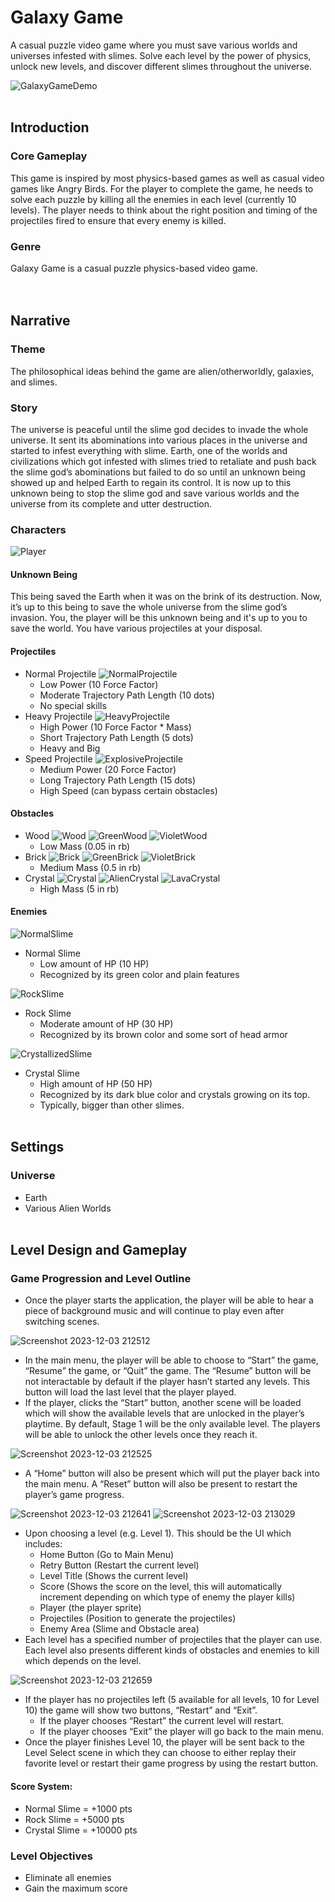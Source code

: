 # Galaxy Game
A casual puzzle video game where you must save various worlds and universes infested with slimes. Solve each level by the power of physics, unlock new levels, and discover different slimes throughout the universe.  

![GalaxyGameDemo](https://github.com/franzdar/GalaxyGame-Project/assets/152060348/b56b326c-9023-4dcb-af93-4f586de7539f)
<br></br>

## Introduction
### Core Gameplay
This game is inspired by most physics-based games as well as casual video games like Angry Birds. For the player to complete the game, he needs to solve each puzzle by killing all the enemies in each level (currently 10 levels). The player needs to think about the right position and timing of the projectiles fired to ensure that every enemy is killed.  
### Genre
Galaxy Game is a casual puzzle physics-based video game.  
<br></br>

## Narrative
### Theme
The philosophical ideas behind the game are alien/otherworldly, galaxies, and slimes.
### Story
The universe is peaceful until the slime god decides to invade the whole universe. It sent its abominations into various places in the universe and started to infest everything with slime. Earth, one of the worlds and civilizations which got infested with slimes tried to retaliate and push back the slime god’s abominations but failed to do so until an unknown being showed up and helped Earth to regain its control. It is now up to this unknown being to stop the slime god and save various worlds and the universe from its complete and utter destruction. 
### Characters
![Player](https://github.com/franzdar/GalaxyGame-Project/assets/152060348/c4a82b77-1430-421c-9c29-525ca894fd34)
#### Unknown Being 
This being saved the Earth when it was on the brink of its destruction. Now, it’s up to this being to save the whole universe from the slime god’s invasion. You, the player will be this unknown being and it's up to you to save the world. You have various projectiles at your disposal.
#### Projectiles

- Normal Projectile ![NormalProjectile](https://github.com/franzdar/GalaxyGame-Project/assets/152060348/9d8be2ba-9781-41ea-b0d4-7f5f73c82218)
  - Low Power (10 Force Factor)
  - Moderate Trajectory Path Length (10 dots)
  - No special skills
- Heavy Projectile ![HeavyProjectile](https://github.com/franzdar/GalaxyGame-Project/assets/152060348/e42dec6b-d85f-4848-a7bc-29f6e61720f1)
  - High Power (10 Force Factor * Mass)
  - Short Trajectory Path Length (5 dots)
  - Heavy and Big
- Speed Projectile ![ExplosiveProjectile](https://github.com/franzdar/GalaxyGame-Project/assets/152060348/e12b2989-7320-4f34-8237-921089399eec)
  - Medium Power (20 Force Factor)
  - Long Trajectory Path Length (15 dots)
  - High Speed (can bypass certain obstacles)
#### Obstacles
- Wood  ![Wood](https://github.com/franzdar/GalaxyGame-Project/assets/152060348/4539e4cf-0cde-418c-a118-7199932e10f5)
        ![GreenWood](https://github.com/franzdar/GalaxyGame-Project/assets/152060348/99f108ac-49a1-47b9-9a96-2ee57561de18)
        ![VioletWood](https://github.com/franzdar/GalaxyGame-Project/assets/152060348/d853b366-8022-44a1-a1f1-6b1bb4bbcd66)
  - Low Mass (0.05 in rb)
- Brick ![Brick](https://github.com/franzdar/GalaxyGame-Project/assets/152060348/9d579e67-4cb4-4fac-8cba-9a616f772c25)
        ![GreenBrick](https://github.com/franzdar/GalaxyGame-Project/assets/152060348/dcb0c83d-1c4e-405c-b6f7-3ea5efa7ae58)
        ![VioletBrick](https://github.com/franzdar/GalaxyGame-Project/assets/152060348/25944f2c-752d-4428-8c29-01a620a39ada)
  - Medium Mass (0.5 in rb)
- Crystal ![Crystal](https://github.com/franzdar/GalaxyGame-Project/assets/152060348/23bfb349-f4b1-496f-ad28-f3c099f3a854)
          ![AlienCrystal](https://github.com/franzdar/GalaxyGame-Project/assets/152060348/713b2959-9ac0-401a-9c76-dae3abce7734)
          ![LavaCrystal](https://github.com/franzdar/GalaxyGame-Project/assets/152060348/7cac9a15-a70a-47ec-86a2-8bd1faaca819)
  - High Mass (5 in rb)
#### Enemies
![NormalSlime](https://github.com/franzdar/GalaxyGame-Project/assets/152060348/42a58f27-062d-4b8e-a1ed-29c312d53549)
- Normal Slime  
  - Low amount of HP (10 HP) 
  - Recognized by its green color and plain features

![RockSlime](https://github.com/franzdar/GalaxyGame-Project/assets/152060348/90a1f8ab-085b-4f3c-a208-41d1be10408d)
- Rock Slime 
  - Moderate amount of HP (30 HP)
  - Recognized by its brown color and some sort of head armor

![CrystallizedSlime](https://github.com/franzdar/GalaxyGame-Project/assets/152060348/32971b26-570c-4b26-b151-0e04c9fb1f83)
- Crystal Slime 
  - High amount of HP (50 HP)
  - Recognized by its dark blue color and crystals growing on its top.
  - Typically, bigger than other slimes.
<br></br>

## Settings
### Universe
- Earth
- Various Alien Worlds
<br></br>

## Level Design and Gameplay
### Game Progression and Level Outline
- Once the player starts the application, the player will be able to hear a piece of background music and will continue to play even after switching scenes.  

![Screenshot 2023-12-03 212512](https://github.com/franzdar/GalaxyGame-Project/assets/152060348/85c87bc3-c71b-4d43-a6b6-94e94a95b080)
- In the main menu, the player will be able to choose to “Start” the game, “Resume” the game, or “Quit” the game. The “Resume” button will be not interactable by default if the player hasn’t started any levels. This button will load the last level that the player played.
- If the player, clicks the “Start” button, another scene will be loaded which will show the available levels that are unlocked in the player’s playtime. By default, Stage 1 will be the only available level. The players will be able to unlock the other levels once they reach it.  

![Screenshot 2023-12-03 212525](https://github.com/franzdar/GalaxyGame-Project/assets/152060348/f1f4d63e-fa62-4e19-b001-52147c2c94fa)
- A “Home” button will also be present which will put the player back into the main menu. A “Reset” button will also be present to restart the player’s game progress.

![Screenshot 2023-12-03 212641](https://github.com/franzdar/GalaxyGame-Project/assets/152060348/1369c893-28ee-49f6-bad4-d1b2eb50d418)
![Screenshot 2023-12-03 213029](https://github.com/franzdar/GalaxyGame-Project/assets/152060348/cd3cd300-621b-4763-945c-f5d23964c533)
- Upon choosing a level (e.g. Level 1). This should be the UI which includes:
  - Home Button (Go to Main Menu)
  - Retry Button (Restart the current level)
  - Level Title (Shows the current level)
  - Score (Shows the score on the level, this will automatically increment depending on which type of enemy the player kills)
  - Player (the player sprite)
  - Projectiles (Position to generate the projectiles)
  - Enemy Area (Slime and Obstacle area)
- Each level has a specified number of projectiles that the player can use. Each level also presents different kinds of obstacles and enemies to kill which depends on the level.  

![Screenshot 2023-12-03 212659](https://github.com/franzdar/GalaxyGame-Project/assets/152060348/82cf0583-6e67-4308-b5aa-7058592c6416)
- If the player has no projectiles left (5 available for all levels, 10 for Level 10) the game will show two buttons, “Restart” and “Exit”.
  - If the player chooses “Restart” the current level will restart.
  - If the player chooses “Exit” the player will go back to the main menu.
- Once the player finishes Level 10, the player will be sent back to the Level Select scene in which they can choose to either replay their favorite level or restart their game progress by using the restart button.
#### Score System:
  - Normal Slime = +1000 pts
  - Rock Slime = +5000 pts
  - Crystal Slime = +10000 pts  

### Level Objectives
- Eliminate all enemies
- Gain the maximum score









